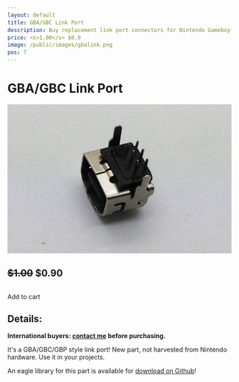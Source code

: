 ```yaml
---
layout: default
title: GBA/GBC Link Port
description: Buy replacement link port connectors for Nintendo Gameboy Color and Advance
price: <s>1.00</s> $0.9
image: /public/images/gbalink.png
pos: 7
---
```

# GBA/GBC Link Port

<div class="gallery">
	<img src="/public/images/gbalink.png" alt="GCA/GBC/MGB link port">
</div>

<!--## $1.00-->
<h2><s>$1.00</s> $0.90</h2>

<table>
  <form id="paypal" target="paypal" action="https://www.paypal.com/cgi-bin/webscr" method="post">
  <input type="hidden" name="cmd" value="_s-xclick">
  <input type="hidden" name="hosted_button_id" value="8N2BGH9V4XZ62">
  </form>
</table>

<div class="addToCart noselect" onclick="addToCart()">
  Add to cart
</div>

## Details:

**International buyers: [contact me](mailto:bro@catskull.net) before purchasing.**

It's a GBA/GBC/GBP style link port! New part, not harvested from Nintendo hardware. Use it in your projects.

An eagle library for this part is available for [download on Github](https://raw.githubusercontent.com/catskull/Arduinoboy/master/Eagle/link_port.lbr)!
